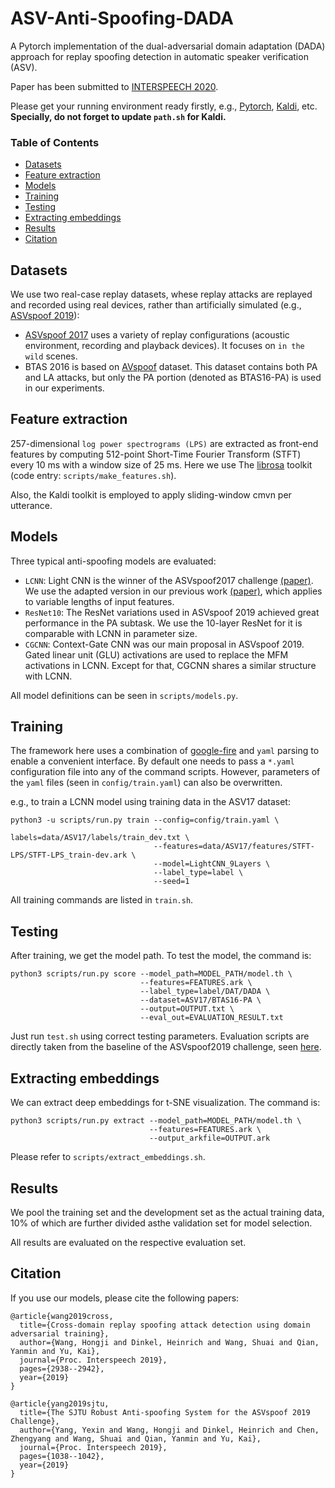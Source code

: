 # ASV-Anti-Spoofing-DADA

A Pytorch implementation of the dual-adversarial domain adaptation (DADA) approach for replay spoofing detection in automatic speaker verification (ASV).

Paper has been submitted to [INTERSPEECH 2020](http://www.interspeech2020.org/).

Please get your running environment ready firstly, e.g., [Pytorch](http://pytorch.org/), [Kaldi](https://github.com/kaldi-asr/kaldi), etc. **Specially, do not forget to update `path.sh` for Kaldi.**

### Table of Contents
- <a href='#Datasets'>Datasets</a>
- <a href='#Feature extraction'>Feature extraction</a>
- <a href='#Models'>Models</a>
- <a href='#Training'>Training</a>
- <a href='#Testing'>Testing</a>
- <a href='#Extracting embeddings'>Extracting embeddings</a>
- <a href='#Results'>Results</a>
- <a href='#Citation'>Citation</a>

## Datasets

We use two real-case replay datasets, whese replay attacks are replayed and recorded using real devices, rather than artificially simulated (e.g., [ASVspoof 2019](https://datashare.is.ed.ac.uk/handle/10283/3336)):

* [ASVspoof 2017](https://datashare.is.ed.ac.uk/handle/10283/3055) uses a variety of replay configurations (acoustic environment, recording and playback devices). It focuses on `in the wild` scenes.
* BTAS 2016 is based on [AVspoof](https://www.idiap.ch/dataset/avspoof) dataset. This dataset contains both PA and LA attacks, but only the PA portion (denoted as BTAS16-PA) is used in our experiments.


## Feature extraction

257-dimensional `log power spectrograms (LPS)` are extracted as front-end features by computing 512-point Short-Time Fourier Transform (STFT) every 10 ms with a window size of 25 ms.
Here we use The [librosa](https://github.com/librosa/librosa) toolkit (code entry: `scripts/make_features.sh`).

Also, the Kaldi toolkit is employed to
apply sliding-window cmvn per utterance.

## Models

Three typical anti-spoofing models are evaluated:
* `LCNN`: Light CNN is the winner of the ASVspoof2017 challenge [(paper)](https://pdfs.semanticscholar.org/a2b4/c396dc1064fb90bb5455525733733c761a7f.pdf). We use the adapted version in our previous work [(paper)](https://pdfs.semanticscholar.org/72a8/fd18652d55aa2c9e99bc629233fcfb6fe61a.pdf), which applies to variable lengths of input features.
* `ResNet10`: The ResNet variations used in ASVspoof 2019 achieved great performance in the PA subtask. We use the 10-layer ResNet for it is comparable with LCNN in parameter size.
* `CGCNN`: Context-Gate CNN was our main proposal in ASVspoof 2019. Gated linear unit (GLU) activations are used to replace the MFM activations in LCNN. Except for that, CGCNN shares a similar structure with LCNN. 

All model definitions can be seen in `scripts/models.py`.

## Training

The framework here uses a combination of [google-fire](https://github.com/google/python-fire) and `yaml` parsing to enable a convenient interface.
By default one needs to pass a `*.yaml` configuration file into any of the command scripts.
However, parameters of the `yaml` files (seen in `config/train.yaml`) can also be overwritten.

e.g., to train a LCNN model using training data in the ASV17 dataset:

```
python3 -u scripts/run.py train --config=config/train.yaml \
                                --labels=data/ASV17/labels/train_dev.txt \
                                --features=data/ASV17/features/STFT-LPS/STFT-LPS_train-dev.ark \
                                --model=LightCNN_9Layers \
                                --label_type=label \
                                --seed=1
```

All training commands are listed in `train.sh`.

## Testing

After training, we get the model path. To test the model, the command is:

```
python3 scripts/run.py score --model_path=MODEL_PATH/model.th \
                             --features=FEATURES.ark \
                             --label_type=label/DAT/DADA \
                             --dataset=ASV17/BTAS16-PA \
                             --output=OUTPUT.txt \
                             --eval_out=EVALUATION_RESULT.txt
```

Just run `test.sh` using correct testing parameters.
Evaluation scripts are directly taken from the baseline of the ASVspoof2019 challenge, seen [here](https://www.asvspoof.org/asvspoof2019/tDCF_python_v1.zip).

## Extracting embeddings

We can extract deep embeddings for t-SNE visualization. The command is:

```
python3 scripts/run.py extract --model_path=MODEL_PATH/model.th \
                               --features=FEATURES.ark \
                               --output_arkfile=OUTPUT.ark
```

Please refer to `scripts/extract_embeddings.sh`.

## Results

We pool the training set and the development set as the actual training data, 10% of which are further divided asthe validation set for model selection.

All results are evaluated on the respective evaluation set.


## Citation

If you use our models, please cite the following papers:
```
@article{wang2019cross,
  title={Cross-domain replay spoofing attack detection using domain adversarial training},
  author={Wang, Hongji and Dinkel, Heinrich and Wang, Shuai and Qian, Yanmin and Yu, Kai},
  journal={Proc. Interspeech 2019},
  pages={2938--2942},
  year={2019}
}

@article{yang2019sjtu,
  title={The SJTU Robust Anti-spoofing System for the ASVspoof 2019 Challenge},
  author={Yang, Yexin and Wang, Hongji and Dinkel, Heinrich and Chen, Zhengyang and Wang, Shuai and Qian, Yanmin and Yu, Kai},
  journal={Proc. Interspeech 2019},
  pages={1038--1042},
  year={2019}
}
```
